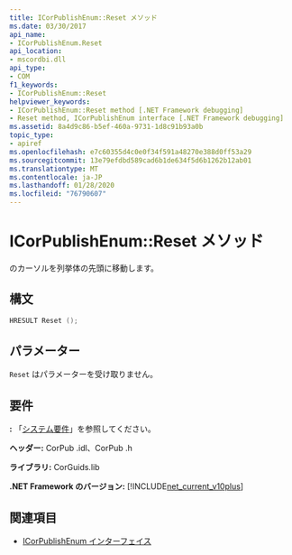 ```yaml
---
title: ICorPublishEnum::Reset メソッド
ms.date: 03/30/2017
api_name:
- ICorPublishEnum.Reset
api_location:
- mscordbi.dll
api_type:
- COM
f1_keywords:
- ICorPublishEnum::Reset
helpviewer_keywords:
- ICorPublishEnum::Reset method [.NET Framework debugging]
- Reset method, ICorPublishEnum interface [.NET Framework debugging]
ms.assetid: 8a4d9c86-b5ef-460a-9731-1d8c91b93a0b
topic_type:
- apiref
ms.openlocfilehash: e7c60355d4c0e0f34f591a48270e388d0ff53a29
ms.sourcegitcommit: 13e79efdbd589cad6b1de634f5d6b1262b12ab01
ms.translationtype: MT
ms.contentlocale: ja-JP
ms.lasthandoff: 01/28/2020
ms.locfileid: "76790607"
---
```

# <a name="icorpublishenumreset-method"></a>ICorPublishEnum::Reset メソッド
のカーソルを列挙体の先頭に移動します。  
  
## <a name="syntax"></a>構文  
  
```cpp  
HRESULT Reset ();  
```  
  
## <a name="parameters"></a>パラメーター  
 `Reset` はパラメーターを受け取りません。  
  
## <a name="requirements"></a>要件  
 **:** 「[システム要件](../../../../docs/framework/get-started/system-requirements.md)」を参照してください。  
  
 **ヘッダー:** CorPub .idl、CorPub .h  
  
 **ライブラリ:** CorGuids.lib  
  
 **.NET Framework のバージョン:** [!INCLUDE[net_current_v10plus](../../../../includes/net-current-v10plus-md.md)]  
  
## <a name="see-also"></a>関連項目

- [ICorPublishEnum インターフェイス](icorpublishenum-interface.md)
